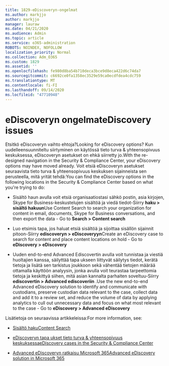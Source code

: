 ```yaml
---
title: 1829-eDiscoveryn-ongelmat
ms.author: markjjo
author: markjjo
manager: lauraw
ms.date: 04/21/2020
ms.audience: Admin
ms.topic: article
ms.service: o365-administration
ROBOTS: NOINDEX, NOFOLLOW
localization_priority: Normal
ms.collection: Adm_O365
ms.custom: 1829
ms.assetid: ''
ms.openlocfilehash: fe980d8ba54b710deca3bce9d8eca422d6c74da7
ms.sourcegitcommit: c6692ce0fa1358ec3529e59ca0ecdfdea4cdc759
ms.translationtype: MT
ms.contentlocale: fi-FI
ms.lasthandoff: 09/14/2020
ms.locfileid: "47710948"
---
```

# <a name="ediscovery-issues"></a><span data-ttu-id="e1ad9-102">eDiscoveryn ongelmat</span><span class="sxs-lookup"><span data-stu-id="e1ad9-102">eDiscovery issues</span></span>

<span data-ttu-id="e1ad9-103">Etsitkö eDiscoveryn vaihto ehtoja?</span><span class="sxs-lookup"><span data-stu-id="e1ad9-103">Looking for eDiscovery options?</span></span> <span data-ttu-id="e1ad9-104">Kun uudelleensuunniteltu siirtyminen on käytössä tieto turva & yhteensopivuus keskuksessa, eDiscoveryn asetukset on ehkä siirretty jo.</span><span class="sxs-lookup"><span data-stu-id="e1ad9-104">With the re-designed navigation in the Security & Compliance Center, your eDiscovery options may have moved already.</span></span>  <span data-ttu-id="e1ad9-105">Voit etsiä eDiscoveryn asetukset seuraavista tieto turva & yhteensopivuus keskuksen sijainneista sen perusteella, mitä yrität tehdä:</span><span class="sxs-lookup"><span data-stu-id="e1ad9-105">You can find the eDiscovery options in the following locations in the Security & Compliance Center based on what you're trying to do:</span></span>

- <span data-ttu-id="e1ad9-106">Sisältö haun avulla voit etsiä organisaatiostasi sähkö postin, asia kirjojen, Skype for Business-keskustelujen sisältöä ja viedä tiedot-Siirry **haku > sisältö hakuun**</span><span class="sxs-lookup"><span data-stu-id="e1ad9-106">Use Content Search to search your organization for content in email, documents, Skype for Business conversations, and then export the data - Go to **Search > Content search**</span></span>

- <span data-ttu-id="e1ad9-107">Luo etsimis tapa, jos haluat etsiä sisältöä ja sijoittaa sisällön sijainnit pitoon-Siirry **ediscoveryn > eDiscoveryyn**</span><span class="sxs-lookup"><span data-stu-id="e1ad9-107">Create an eDiscovery case to search for content and place content locations on hold - Go to **eDiscovery > eDiscovery**</span></span>

- <span data-ttu-id="e1ad9-108">Uuden end-to-end Advanced Ediscovertin avulla voit tunnistaa ja viestiä huoltajien kanssa, säilyttää tapa ukseen liittyvät säilytys tiedot, kerätä tietoja ja lisätä sen tarkistus joukkoon sekä vähentää tietojen määrää ottamalla käyttöön analyysin, jonka avulla voit teurastaa tarpeettomia tietoja ja keskittyä siihen, mitä asian kannalta parhaiten soveltuu-Siirry **ediscovertin > Advanced ediscoveriin** .</span><span class="sxs-lookup"><span data-stu-id="e1ad9-108">Use the new end-to-end Advanced eDiscovery solution to identify and communicate with custodians, preserve custodian data relevant to the case, collect data and add it to a review set, and reduce the volume of data by applying analytics to cull out unnecessary data and focus on what most relevant to the case -  Go to **eDiscovery > Advanced eDiscovery**</span></span>

<span data-ttu-id="e1ad9-109">Lisätietoja on seuraavissa artikkeleissa:</span><span class="sxs-lookup"><span data-stu-id="e1ad9-109">For more information, see:</span></span>

- [<span data-ttu-id="e1ad9-110">Sisältö haku</span><span class="sxs-lookup"><span data-stu-id="e1ad9-110">Content Search</span></span>](https://docs.microsoft.com/microsoft-365/compliance/content-search)

- [<span data-ttu-id="e1ad9-111">eDiscoveryn tapa ukset tieto turva & yhteensopivuus keskuksessa</span><span class="sxs-lookup"><span data-stu-id="e1ad9-111">eDiscovery cases in the Security & Compliance Center</span></span>](https://docs.microsoft.com/microsoft-365/compliance/ediscovery-cases)

- [<span data-ttu-id="e1ad9-112">Advanced eDiscoveryn ratkaisu Microsoft 365</span><span class="sxs-lookup"><span data-stu-id="e1ad9-112">Advanced eDiscovery solution in Microsoft 365</span></span>](https://docs.microsoft.com/microsoft-365/compliance/overview-ediscovery-20)
